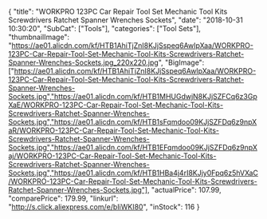 {
	"title": "WORKPRO 123PC Car Repair Tool Set Mechanic Tool Kits Screwdrivers Ratchet Spanner Wrenches Sockets",
	"date": "2018-10-31 10:30:20",
	"SubCat": ["Tools"],
	"categories": ["Tool Sets"],
	"thumbnailImage": "https://ae01.alicdn.com/kf/HTB1AhiTjZnI8KJjSspeq6AwIpXaa/WORKPRO-123PC-Car-Repair-Tool-Set-Mechanic-Tool-Kits-Screwdrivers-Ratchet-Spanner-Wrenches-Sockets.jpg_220x220.jpg",
	"BigImage": ["https://ae01.alicdn.com/kf/HTB1AhiTjZnI8KJjSspeq6AwIpXaa/WORKPRO-123PC-Car-Repair-Tool-Set-Mechanic-Tool-Kits-Screwdrivers-Ratchet-Spanner-Wrenches-Sockets.jpg","https://ae01.alicdn.com/kf/HTB1MHUGdwjN8KJjSZFCq6z3GpXaE/WORKPRO-123PC-Car-Repair-Tool-Set-Mechanic-Tool-Kits-Screwdrivers-Ratchet-Spanner-Wrenches-Sockets.jpg","https://ae01.alicdn.com/kf/HTB1sFqmdoo09KJjSZFDq6z9npXaR/WORKPRO-123PC-Car-Repair-Tool-Set-Mechanic-Tool-Kits-Screwdrivers-Ratchet-Spanner-Wrenches-Sockets.jpg","https://ae01.alicdn.com/kf/HTB1EFqmdoo09KJjSZFDq6z9npXaj/WORKPRO-123PC-Car-Repair-Tool-Set-Mechanic-Tool-Kits-Screwdrivers-Ratchet-Spanner-Wrenches-Sockets.jpg","https://ae01.alicdn.com/kf/HTB1HBa4j4rI8KJjy0Fpq6z5hVXaC/WORKPRO-123PC-Car-Repair-Tool-Set-Mechanic-Tool-Kits-Screwdrivers-Ratchet-Spanner-Wrenches-Sockets.jpg"],
	"actualPrice": 107.99,
	"comparePrice": 179.99,
	"linkurl": "http://s.click.aliexpress.com/e/bIiWKI80",
	"inStock": 116
}
